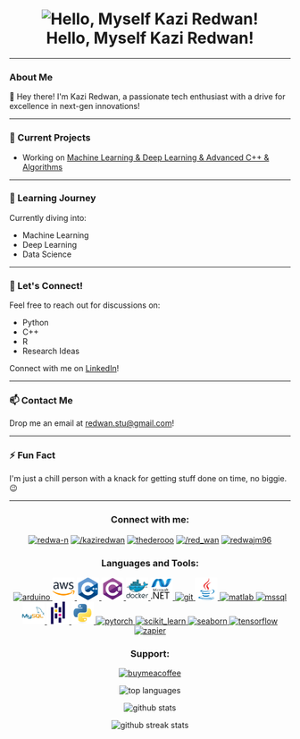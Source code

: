 <h1 align="center">
  <img src="https://github.com/redwa-n/redwa-n/blob/main/programer-ezgif.com-crop.gif" alt="Hello, Myself Kazi Redwan!" width="500px">
  <br>
  Hello, Myself Kazi Redwan!
</h1>

---

### About Me

👋 Hey there! I'm Kazi Redwan, a passionate tech enthusiast with a drive for excellence in next-gen innovations!

---

### 🔭 Current Projects

- Working on [Machine Learning & Deep Learning & Advanced C++ & Algorithms](https://github.com/redwa-n/Advanced-Data-Scaling-Visualization-and-Machine-Learning-Techniques)
  
---

### 🌱 Learning Journey

Currently diving into:

- Machine Learning
- Deep Learning
- Data Science

---

### 💬 Let's Connect!

Feel free to reach out for discussions on:
- Python
- C++
- R
- Research Ideas

Connect with me on [LinkedIn](https://linkedin.com/in/redwa-n)!

---

### 📫 Contact Me

Drop me an email at [redwan.stu@gmail.com](mailto:redwan.stu@gmail.com)!

---

### ⚡ Fun Fact

I'm just a chill person with a knack for getting stuff done on time, no biggie. 😉

---

<h3 align="center">Connect with me:</h3>
<p align="center">
<a href="https://linkedin.com/in/redwa-n" target="blank"><img align="center" src="https://raw.githubusercontent.com/rahuldkjain/github-profile-readme-generator/master/src/images/icons/Social/linked-in-alt.svg" alt="redwa-n" height="30" width="40" /></a>
<a href="https://kaggle.com//kaziredwan" target="blank"><img align="center" src="https://raw.githubusercontent.com/rahuldkjain/github-profile-readme-generator/master/src/images/icons/Social/kaggle.svg" alt="/kaziredwan" height="30" width="40" /></a>
<a href="https://fb.com/thederooo" target="blank"><img align="center" src="https://raw.githubusercontent.com/rahuldkjain/github-profile-readme-generator/master/src/images/icons/Social/facebook.svg" alt="thederooo" height="30" width="40" /></a>
<a href="https://codeforces.com/profile//red_wan" target="blank"><img align="center" src="https://raw.githubusercontent.com/rahuldkjain/github-profile-readme-generator/master/src/images/icons/Social/codeforces.svg" alt="/red_wan" height="30" width="40" /></a>
<a href="https://auth.geeksforgeeks.org/user/redwajm96" target="blank"><img align="center" src="https://raw.githubusercontent.com/rahuldkjain/github-profile-readme-generator/master/src/images/icons/Social/geeks-for-geeks.svg" alt="redwajm96" height="30" width="40" /></a>
</p>

<h3 align="center">Languages and Tools:</h3>
<p align="center"> <a href="https://www.arduino.cc/" target="_blank" rel="noreferrer"> <img src="https://cdn.worldvectorlogo.com/logos/arduino-1.svg" alt="arduino" width="40" height="40"/> </a> <a href="https://aws.amazon.com" target="_blank" rel="noreferrer"> <img src="https://raw.githubusercontent.com/devicons/devicon/master/icons/amazonwebservices/amazonwebservices-original-wordmark.svg" alt="aws" width="40" height="40"/> </a> <a href="https://www.w3schools.com/cpp/" target="_blank" rel="noreferrer"> <img src="https://raw.githubusercontent.com/devicons/devicon/master/icons/cplusplus/cplusplus-original.svg" alt="cplusplus" width="40" height="40"/> </a> <a href="https://www.w3schools.com/cs/" target="_blank" rel="noreferrer"> <img src="https://raw.githubusercontent.com/devicons/devicon/master/icons/csharp/csharp-original.svg" alt="csharp" width="40" height="40"/> </a> <a href="https://www.docker.com/" target="_blank" rel="noreferrer"> <img src="https://raw.githubusercontent.com/devicons/devicon/master/icons/docker/docker-original-wordmark.svg" alt="docker" width="40" height="40"/> </a> <a href="https://dotnet.microsoft.com/" target="_blank" rel="noreferrer"> <img src="https://raw.githubusercontent.com/devicons/devicon/master/icons/dot-net/dot-net-original-wordmark.svg" alt="dotnet" width="40" height="40"/> </a> <a href="https://git-scm.com/" target="_blank" rel="noreferrer"> <img src="https://www.vectorlogo.zone/logos/git-scm/git-scm-icon.svg" alt="git" width="40" height="40"/> </a> <a href="https://www.java.com" target="_blank" rel="noreferrer"> <img src="https://raw.githubusercontent.com/devicons/devicon/master/icons/java/java-original.svg" alt="java" width="40" height="40"/> </a> <a href="https://www.mathworks.com/" target="_blank" rel="noreferrer"> <img src="https://upload.wikimedia.org/wikipedia/commons/2/21/Matlab_Logo.png" alt="matlab" width="40" height="40"/> </a> <a href="https://www.microsoft.com/en-us/sql-server" target="_blank" rel="noreferrer"> <img src="https://www.svgrepo.com/show/303229/microsoft-sql-server-logo.svg" alt="mssql" width="40" height="40"/> </a> <a href="https://www.mysql.com/" target="_blank" rel="noreferrer"> <img src="https://raw.githubusercontent.com/devicons/devicon/master/icons/mysql/mysql-original-wordmark.svg" alt="mysql" width="40" height="40"/> </a> <a href="https://pandas.pydata.org/" target="_blank" rel="noreferrer"> <img src="https://raw.githubusercontent.com/devicons/devicon/2ae2a900d2f041da66e950e4d48052658d850630/icons/pandas/pandas-original.svg" alt="pandas" width="40" height="40"/> </a> <a href="https://www.python.org" target="_blank" rel="noreferrer"> <img src="https://raw.githubusercontent.com/devicons/devicon/master/icons/python/python-original.svg" alt="python" width="40" height="40"/> </a> <a href="https://pytorch.org/" target="_blank" rel="noreferrer"> <img src="https://www.vectorlogo.zone/logos/pytorch/pytorch-icon.svg" alt="pytorch" width="40" height="40"/> </a> <a href="https://scikit-learn.org/" target="_blank" rel="noreferrer"> <img src="https://upload.wikimedia.org/wikipedia/commons/0/05/Scikit_learn_logo_small.svg" alt="scikit_learn" width="40" height="40"/> </a> <a href="https://seaborn.pydata.org/" target="_blank" rel="noreferrer"> <img src="https://seaborn.pydata.org/_images/logo-mark-lightbg.svg" alt="seaborn" width="40" height="40"/> </a> <a href="https://www.tensorflow.org" target="_blank" rel="noreferrer"> <img src="https://www.vectorlogo.zone/logos/tensorflow/tensorflow-icon.svg" alt="tensorflow" width="40" height="40"/> </a> <a href="https://zapier.com" target="_blank" rel="noreferrer"> <img src="https://www.vectorlogo.zone/logos/zapier/zapier-icon.svg" alt="zapier" width="40" height="40"/> </a> </p>

<h3 align="center">Support:</h3>
<p align="center">
  <a href="https://www.buymeacoffee.com/redwa.n">
    <img src="https://cdn.buymeacoffee.com/buttons/v2/default-yellow.png" height="50" width="210" alt="buymeacoffee">
  </a>
</p>

<p align="center">
  <img src="https://github-readme-stats.vercel.app/api/top-langs?username=redwa-n&show_icons=true&locale=en&layout=compact" alt="top languages">
</p>

<p align="center">
  <img src="https://github-readme-stats.vercel.app/api?username=redwa-n&show_icons=true&locale=en" alt="github stats">
</p>

<p align="center">
  <img src="https://github-readme-streak-stats.herokuapp.com/?user=redwa-n" alt="github streak stats">
</p>
